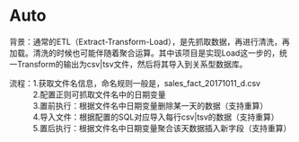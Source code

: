 # Auto

背景：通常的ETL（Extract-Transform-Load），是先抓取数据，再进行清洗，再加载。清洗的时候也可能伴随着聚合运算。其中该项目是实现Load这一步的，统一Transform的输出为csv|tsv文件，然后将其导入到关系型数据库。

流程：1.获取文件名信息，命名规则一般是，sales_fact_20171011_d.csv</br>
　　　2.配置正则可抓取文件名中的日期变量</br>
　　　3.置前执行：根据文件名中日期变量删除某一天的数据（支持重算）</br>
　　　4.导入文件：根据配置的SQL对应导入每行csv|tsv的数据（支持重算）</br>
　　　5.置后执行：根据文件名中日期变量聚合该天数据插入新字段（支持重算）</br>
